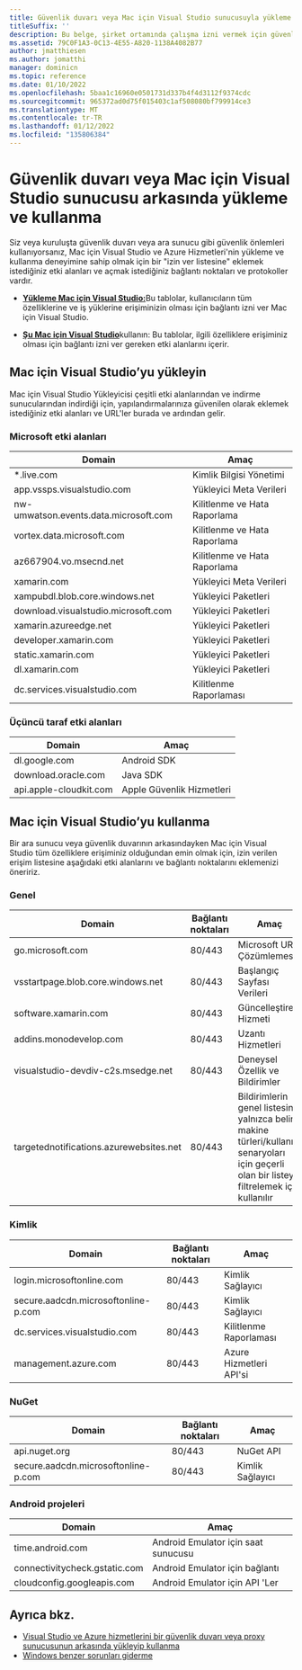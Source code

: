 ```yaml
---
title: Güvenlik duvarı veya Mac için Visual Studio sunucusuyla yükleme ve kullanma
titleSuffix: ''
description: Bu belge, şirket ortamında çalışma izni vermek için güvenlik duvarınıza izin Mac için Visual Studio konakların (ve Xamarin dahil olmak üzere iş yüklerinin) listesini sağlar.
ms.assetid: 79C0F1A3-0C13-4E55-A820-1138A4082B77
author: jmatthiesen
ms.author: jomatthi
manager: dominicn
ms.topic: reference
ms.date: 01/10/2022
ms.openlocfilehash: 5baa1c16960e0501731d337b4f4d3112f9374cdc
ms.sourcegitcommit: 965372ad0d75f015403c1af508080bf799914ce3
ms.translationtype: MT
ms.contentlocale: tr-TR
ms.lasthandoff: 01/12/2022
ms.locfileid: "135806384"
---
```

# <a name="install-and-use-visual-studio-for-mac-behind-a-firewall-or-proxy-server"></a>Güvenlik duvarı veya Mac için Visual Studio sunucusu arkasında yükleme ve kullanma

Siz veya kuruluşta güvenlik duvarı veya ara sunucu gibi güvenlik önlemleri kullanıyorsanız, Mac için Visual Studio ve Azure Hizmetleri'nin yükleme ve kullanma deneyimine sahip olmak için bir "izin ver listesine" eklemek istediğiniz etki alanları ve açmak istediğiniz bağlantı noktaları ve protokoller vardır.

- [**Yükleme Mac için Visual Studio:**](#install-visual-studio-for-mac)Bu tablolar, kullanıcıların tüm özelliklerine ve iş yüklerine erişiminizin olması için bağlantı izni ver Mac için Visual Studio.

- [**Şu Mac için Visual Studio**](#use-visual-studio-for-mac)kullanın: Bu tablolar, ilgili özelliklere erişiminiz olması için bağlantı izni ver gereken etki alanlarını içerir.

## <a name="install-visual-studio-for-mac"></a>Mac için Visual Studio’yu yükleyin

Mac için Visual Studio Yükleyicisi çeşitli etki alanlarından ve indirme sunucularından indirdiği için, yapılandırmalarınıza güvenilen olarak eklemek istediğiniz etki alanları ve URL'ler burada ve ardından gelir.

### <a name="microsoft-domains"></a>Microsoft etki alanları

| Domain| Amaç |
| ----------------------------------- |---------------------------|
| *.live.com| Kimlik Bilgisi Yönetimi |
| app.vssps.visualstudio.com| Yükleyici Meta Verileri|
| nw-umwatson.events.data.microsoft.com | Kilitlenme ve Hata Raporlama | 
| vortex.data.microsoft.com | Kilitlenme ve Hata Raporlama |
| az667904.vo.msecnd.net| Kilitlenme ve Hata Raporlama |
| xamarin.com | Yükleyici Meta Verileri|
| xampubdl.blob.core.windows.net| Yükleyici Paketleri|
| download.visualstudio.microsoft.com | Yükleyici Paketleri|
| xamarin.azureedge.net | Yükleyici Paketleri|
| developer.xamarin.com | Yükleyici Paketleri|
| static.xamarin.com | Yükleyici Paketleri|
| dl.xamarin.com | Yükleyici Paketleri|
| dc.services.visualstudio.com| Kilitlenme Raporlaması |

### <a name="third-party-domains"></a>Üçüncü taraf etki alanları

| Domain| Amaç |
| --------------------------|-------------------------|
| dl.google.com | Android SDK |
| download.oracle.com | Java SDK|
| api.apple-cloudkit.com| Apple Güvenlik Hizmetleri |

## <a name="use-visual-studio-for-mac"></a>Mac için Visual Studio’yu kullanma

Bir ara sunucu veya güvenlik duvarının arkasındayken Mac için Visual Studio tüm özelliklere erişiminiz olduğundan emin olmak için, izin verilen erişim listesine aşağıdaki etki alanlarını ve bağlantı noktalarını eklemenizi öneririz.

### <a name="general"></a>Genel

| Domain | Bağlantı noktaları|Amaç|
| ----------------------|------------------|------------------|
| go.microsoft.com | 80/443|Microsoft URL Çözümlemesi |
| vsstartpage.blob.core.windows.net| 80/443| Başlangıç Sayfası Verileri|
| software.xamarin.com |  80/443|Güncelleştiren Hizmeti|
| addins.monodevelop.com | 80/443| Uzantı Hizmetleri |
| visualstudio-devdiv-c2s.msedge.net | 80/443| Deneysel Özellik ve Bildirimler |
| targetednotifications.azurewebsites.net|  80/443| Bildirimlerin genel listesini yalnızca belirli makine türleri/kullanım senaryoları için geçerli olan bir listeye filtrelemek için kullanılır|

### <a name="identity"></a>Kimlik

| Domain | Bağlantı noktaları|Amaç|
| ----------------------|------------------|------------------|
| login.microsoftonline.com | 80/443| Kimlik Sağlayıcı|
| secure.aadcdn.microsoftonline-p.com | 80/443|Kimlik Sağlayıcı|
| dc.services.visualstudio.com| 80/443|Kilitlenme Raporlaması|
| management.azure.com|80/443| Azure Hizmetleri API'si |

### <a name="nuget"></a>NuGet

| Domain | Bağlantı noktaları|Amaç|
| ----------------------|------------------|------------------|
| api.nuget.org | 80/443|NuGet API|
| secure.aadcdn.microsoftonline-p.com |80/443| Kimlik Sağlayıcı|

### <a name="android-projects"></a>Android projeleri

| Domain| Amaç|
| ------------------------------------|------------------------------------|
| time.android.com| Android Emulator için saat sunucusu |
| connectivitycheck.gstatic.com | Android Emulator için bağlantı|
| cloudconfig.googleapis.com| Android Emulator için API 'Ler|

## <a name="see-also"></a>Ayrıca bkz.

- [Visual Studio ve Azure hizmetlerini bir güvenlik duvarı veya proxy sunucusunun arkasında yükleyip kullanma](/visualstudio/install/install-and-use-visual-studio-behind-a-firewall-or-proxy-server)
- [Windows benzer sorunları giderme](/visualstudio/install/troubleshooting-network-related-errors-in-visual-studio)
